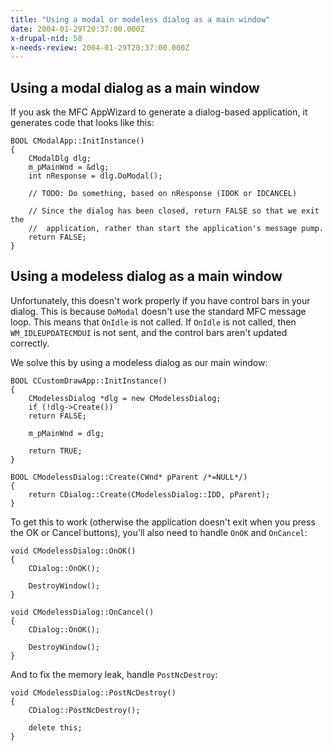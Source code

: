 ```yaml
---
title: "Using a modal or modeless dialog as a main window"
date: 2004-01-29T20:37:00.000Z
x-drupal-nid: 58
x-needs-review: 2004-01-29T20:37:00.000Z
---
```

## Using a modal dialog as a main window

If you ask the MFC AppWizard to generate a dialog-based application, it generates code that looks like this:

```
BOOL CModalApp::InitInstance()
{
    CModalDlg dlg;
    m_pMainWnd = &dlg;
    int nResponse = dlg.DoModal();

    // TODO: Do something, based on nResponse (IDOK or IDCANCEL)

    // Since the dialog has been closed, return FALSE so that we exit the
    //  application, rather than start the application's message pump.
    return FALSE;
}
```

## Using a modeless dialog as a main window

Unfortunately, this doesn't work properly if you have control bars in your dialog. This is because `DoModal` doesn't use the standard MFC message loop. This means that `OnIdle` is not called. If `OnIdle` is not called, then `WM_IDLEUPDATECMDUI` is not sent, and the control bars aren't updated correctly.

We solve this by using a modeless dialog as our main window:

```
BOOL CCustomDrawApp::InitInstance()
{
    CModelessDialog *dlg = new CModelessDialog;
    if (!dlg->Create())
	return FALSE;

    m_pMainWnd = dlg;

    return TRUE;
}
```

```
BOOL CModelessDialog::Create(CWnd* pParent /*=NULL*/)
{
    return CDialog::Create(CModelessDialog::IDD, pParent);
}
```

To get this to work (otherwise the application doesn't exit when you press the OK or Cancel buttons), you'll also need to handle `OnOK` and `OnCancel`:

```
void CModelessDialog::OnOK()
{
    CDialog::OnOK();

    DestroyWindow();
}

void CModelessDialog::OnCancel()
{
    CDialog::OnOK();

    DestroyWindow();
}
```

And to fix the memory leak, handle `PostNcDestroy`:

```
void CModelessDialog::PostNcDestroy()
{
    CDialog::PostNcDestroy();

    delete this;
}
```
